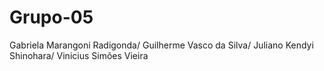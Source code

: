 # Grupo-05
Gabriela Marangoni Radigonda/ Guilherme Vasco da Silva/ Juliano Kendyi Shinohara/ Vinicius Simões Vieira
